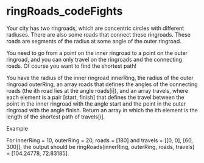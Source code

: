 # ringRoads_codeFights
Your city has two ringroads, which are concentric circles with different radiuses. There are also some roads that connect these ringroads. These roads are segments of the radius at some angle of the outer ringroad. 

You need to go from a point on the inner ringroad to a point on the outer ringroad, and you can only travel on the ringroads and the connecting roads. Of course you want to find the shortest path!

You have the radius of the inner ringroad innerRing, the radius of the outer ringroad outerRing, an array roads that defines the angles of the connecting roads (the ith road lies at the angle roads[i]), and an array travels, where each element is a pair [start, finish] that defines the travel between the point in the inner ringroad with the angle start and the point in the outer ringroad with the angle finish. Return an array in which the ith element is the length of the shortest path of travels[i].

Example

For innerRing = 10, outerRing = 20, roads = [180] and travels = [[0, 0], [60, 300]], the output should be
ringRoads(innerRing, outerRing, roads, travels) = [104.24778, 72.83185].

